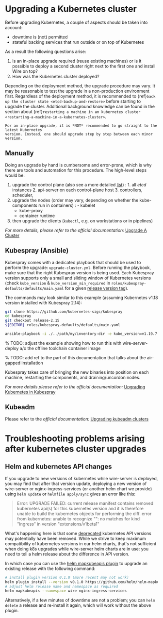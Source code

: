 # Upgrading a Kubernetes cluster

Before upgrading Kubernetes, a couple of aspects should be taken into account:

- downtime is (not) permitted
- stateful backing services that run outside or on top of Kubernetes

As a result the following questions arise:

1. Is an in-place upgrade required (reuse existing machines) or is it possible to
   deploy a second cluster right next to the first one and install Wire on top?
2. How was the Kubernetes cluster deployed?

Depending on the deployment method, the upgrade procedure may vary. It may be reasonable to test
the upgrade in a non-production environment first.
Regardless of the deployment method, it is recommended to {ref}`back up the cluster state
<etcd-backup-and-restore>` before starting to upgrade the cluster. Additional background knowledge
can be found in the section about {ref}`restarting a machine in an kubernetes cluster <restarting-a-machine-in-a-kubernetes-cluster>`.

```{warning}
For an in-place upgrade, it is *NOT* recommended to go straight to the latest Kubernetes
version. Instead, one should upgrade step by step between each minor version.
```

## Manually

Doing an upgrade by hand is cumbersome and error-prone, which is why there are tools and
automation for this procedure. The high-level steps would be:

1. upgrade the control plane (also see a more detailed [list](https://kubernetes.io/docs/tasks/administer-cluster/cluster-upgrade/#manual-deployments))
   : 1. all *etcd* instances
     2. api-server on each control-plane host
     3. controllers, scheduler,
2. upgrade the nodes (order may vary, depending on whether the kube-components run in containers)
   : - kubelet
     - kube-proxy
     - container runtime
3. then upgrade the clients (`kubectl`, e.g. on workstations or in pipelines)

*For more details, please refer to the official documentation:*
[Upgrade A Cluster](https://kubernetes.io/docs/tasks/administer-cluster/cluster-upgrade/)

## Kubespray (Ansible)

Kubespray comes with a dedicated playbook that should be used to perform the upgrade:
`upgrade-cluster.yml`. Before running the playbook, make sure that the right Kubespray version
is being used. Each Kubespray version supports only a small and sliding window of Kubernetes
versions (check `kube_version` & `kube_version_min_required` in `roles/kubespray-defaults/defaults/main.yaml`
for a given [release version tag](https://github.com/kubernetes-sigs/kubespray/releases)).

The commands may look similar to this example (assuming Kubernetes v1.18 version installed
with Kubespray 2.14):

```bash
git clone https://github.com/kubernetes-sigs/kubespray
cd kubespray
git checkout release-2.15
${EDITOR} roles/kubespray-defaults/defaults/main.yaml

ansible-playbook -i ./../path/my/inventory-dir -e kube_version=v1.19.7 ./upgrade-cluster.yml
```

% TODO: adjust the example showing how to run this with wire-server-deploy a/o the offline toolchain container image

% TODO: add ref to the part of this documentation that talks about the air-gapped installation

Kubespray takes care of bringing the new binaries into position on each machine, restarting
the components, and draining/uncordon nodes.

*For more details please refer to the official documentation:*
[Upgrading Kubernetes in Kubespray](https://kubespray.io/#/docs/upgrades)

## Kubeadm

Please refer to the *official documentation:* [Upgrading kubeadm clusters](https://kubernetes.io/docs/tasks/administer-cluster/kubeadm/kubeadm-upgrade/)

# Troubleshooting problems arising after kubernetes cluster upgrades

## Helm and kubernetes API changes

If you upgrade to new versions of kubernetes while wire-server is deployed, you may find that after that version update, deploying a new version of wire-server or nginx-ingress-services (or another helm chart we provide) using `helm update` or `helmfile apply/sync` gives an error like this:

> Error: UPGRADE FAILED: current release manifest contains removed kubernetes api(s) for this kubernetes version and it is therefore unable to build the kubernetes objects for performing the diff. error from kubernetes: unable to recognize "": no matches for kind "Ingress" in version "extensions/v1beta1"

What's happening here is that some [deprecated](https://kubernetes.io/docs/reference/using-api/deprecation-guide/)  kubernetes API versions may potentially have been removed. While we strive to keep maximum compatibility of kubernetes versions in our helm charts, that's not sufficient when doing k8s upgrades while wire-server helm charts are in use: you need to tell a helm release about the difference in API version.

In which case you can use the [helm mapkubeapis plugin](https://github.com/helm/helm-mapkubeapis) to upgrade an existing release with the following command:

```sh
# install plugin version 0.1.0 (more recent may not work)
helm plugin install --version v0.1.0 https://github.com/helm/helm-mapkubeapis
# adjust helm release name and namespace as required
helm mapkubeapis --namespace wire nginx-ingress-services
```

Alternatively, if a few minutes of downtime are not a problem; you can `helm delete` a release and re-install it again, which will work without the above plugin.
